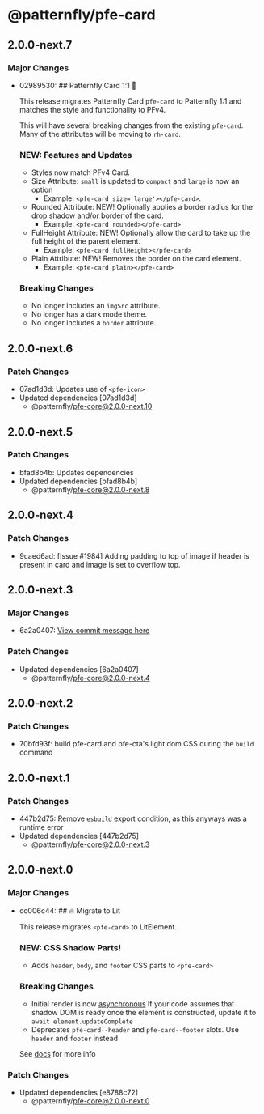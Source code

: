 # @patternfly/pfe-card

## 2.0.0-next.7

### Major Changes

- 02989530: ## Patternfly Card 1:1 🎉

  This release migrates Patternfly Card `pfe-card` to Patternfly 1:1 and matches the style and functionality to PFv4.

  This will have several breaking changes from the existing `pfe-card`. Many of the attributes will be moving to `rh-card`.

  ### NEW: Features and Updates

  - Styles now match PFv4 Card.
  - Size Attribute: `small` is updated to `compact` and `large` is now an option
    - Example: `<pfe-card size='large'></pfe-card>`.
  - Rounded Attribute: NEW! Optionally applies a border radius for the drop shadow and/or border of the card.
    - Example: `<pfe-card rounded></pfe-card>`
  - FullHeight Attribute: NEW! Optionally allow the card to take up the full height of the parent element.
    - Example: `<pfe-card fullHeight></pfe-card>`
  - Plain Attribute: NEW! Removes the border on the card element.
    - Example: `<pfe-card plain></pfe-card>`

  ### Breaking Changes

  - No longer includes an `imgSrc` attribute.
  - No longer has a dark mode theme.
  - No longer includes a `border` attribute.

## 2.0.0-next.6

### Patch Changes

- 07ad1d3d: Updates use of `<pfe-icon>`
- Updated dependencies [07ad1d3d]
  - @patternfly/pfe-core@2.0.0-next.10

## 2.0.0-next.5

### Patch Changes

- bfad8b4b: Updates dependencies
- Updated dependencies [bfad8b4b]
  - @patternfly/pfe-core@2.0.0-next.8

## 2.0.0-next.4

### Patch Changes

- 9caed6ad: [Issue #1984] Adding padding to top of image if header is present in card and image is set to overflow top.

## 2.0.0-next.3

### Major Changes

- 6a2a0407: [View commit message here](https://gist.github.com/heyMP/200fc0b840690541475923facba393ab)

### Patch Changes

- Updated dependencies [6a2a0407]
  - @patternfly/pfe-core@2.0.0-next.4

## 2.0.0-next.2

### Patch Changes

- 70bfd93f: build pfe-card and pfe-cta's light dom CSS during the `build` command

## 2.0.0-next.1

### Patch Changes

- 447b2d75: Remove `esbuild` export condition, as this anyways was a runtime error
- Updated dependencies [447b2d75]
  - @patternfly/pfe-core@2.0.0-next.3

## 2.0.0-next.0

### Major Changes

- cc006c44: ## 🔥 Migrate to Lit

  This release migrates `<pfe-card>` to LitElement.

  ### NEW: CSS Shadow Parts!

  - Adds `header`, `body`, and `footer` CSS parts to `<pfe-card>`

  ### Breaking Changes

  - Initial render is now [asynchronous](https://lit.dev/docs/components/lifecycle/#reactive-update-cycle)
    If your code assumes that shadow DOM is ready once the element is constructed, update it to `await element.updateComplete`
  - Deprecates `pfe-card--header` and `pfe-card--footer` slots. Use `header` and `footer` instead

  See [docs](https://patternflyelements.org/components/card/) for more info

### Patch Changes

- Updated dependencies [e8788c72]
  - @patternfly/pfe-core@2.0.0-next.0
